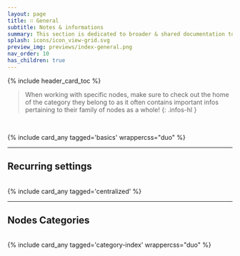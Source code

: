 ```yaml
---
layout: page
title: ∷ General
subtitle: Notes & informations
summary: This section is dedicated to broader & shared documentation topics. Node specifics can be found on the dedicated node page.
splash: icons/icon_view-grid.svg
preview_img: previews/index-general.png
nav_order: 10
has_children: true
---
```


{% include header_card_toc %}

>When working with specific nodes, make sure to check out the home of the category they belong to as it often contains important infos pertaining to their family of nodes as a whole!
{: .infos-hl }

<br>

{% include card_any tagged='basics' wrappercss="duo" %}

---
## Recurring settings
<br>
{% include card_any tagged='centralized' %}

---
## Nodes Categories
<br>
{% include card_any tagged='category-index' wrappercss="duo" %}